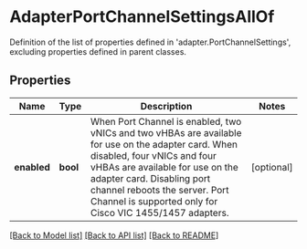 # AdapterPortChannelSettingsAllOf

Definition of the list of properties defined in 'adapter.PortChannelSettings', excluding properties defined in parent classes.
## Properties
Name | Type | Description | Notes
------------ | ------------- | ------------- | -------------
**enabled** | **bool** | When Port Channel is enabled, two vNICs and two vHBAs are available for use on the adapter card. When disabled, four vNICs and four vHBAs are available for use on the adapter card. Disabling port channel reboots the server. Port Channel is supported only for Cisco VIC 1455/1457 adapters. | [optional] 

[[Back to Model list]](../README.md#documentation-for-models) [[Back to API list]](../README.md#documentation-for-api-endpoints) [[Back to README]](../README.md)


